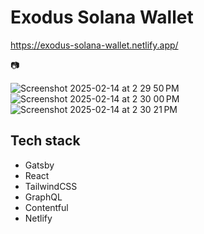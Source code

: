 # Exodus Solana Wallet

https://exodus-solana-wallet.netlify.app/

📷

![Screenshot 2025-02-14 at 2 29 50 PM](https://github.com/user-attachments/assets/44e58b1b-f15d-4eb1-85d8-6424dbb6c8a3)
![Screenshot 2025-02-14 at 2 30 00 PM](https://github.com/user-attachments/assets/c08f31b8-4c4b-4f34-8249-8980813fce07)
![Screenshot 2025-02-14 at 2 30 21 PM](https://github.com/user-attachments/assets/5452c48c-da84-4679-a007-6083786d1382)


## Tech stack

- Gatsby
- React
- TailwindCSS
- GraphQL
- Contentful
- Netlify
